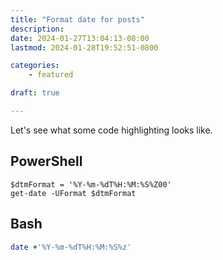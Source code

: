 ```yaml
---
title: "Format date for posts"
description:
date: 2024-01-27T13:04:13-08:00
lastmod: 2024-01-28T19:52:51-0800

categories:
    - featured

draft: true

---
```


Let's see what some code highlighting looks like.

## PowerShell

``` pwsh
$dtmFormat = '%Y-%m-%dT%H:%M:%S%Z00'
get-date -UFormat $dtmFormat
```

## Bash

``` Bash
date +'%Y-%m-%dT%H:%M:%S%z'
```